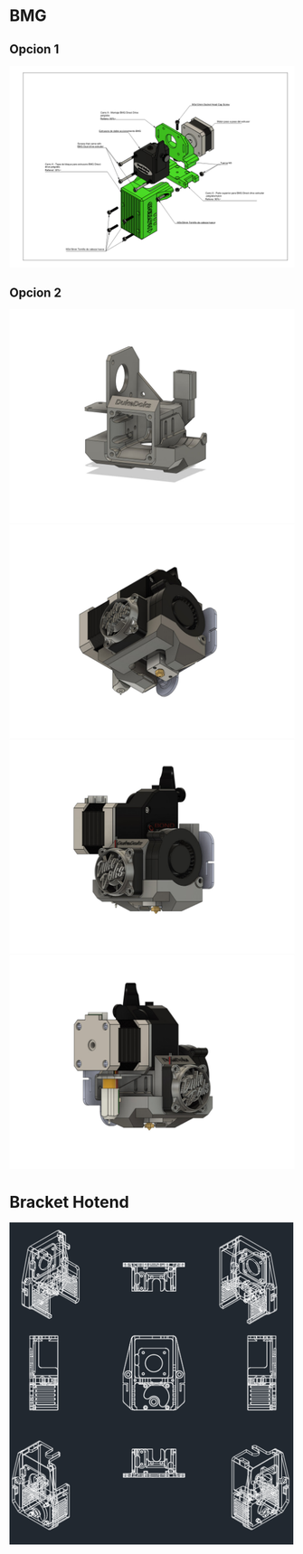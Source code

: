
# BMG

## Opcion 1

<div align="middle"><img src="/Piezas%203d/Extrusor/BMG/Opcion%201/Esquema.png"></div>

## Opcion 2

<div align="middle"><img src="/Piezas%203d/Extrusor/BMG/Opcion%202/Imagenes/Ender_carriage_E3D_BMG_10.jpg"></div>
<div align="middle"><img src="/Piezas%203d/Extrusor/BMG/Opcion%202/Imagenes/Ender_carriage_E3D_BMG_09.jpg"></div>
<div align="middle"><img src="/Piezas%203d/Extrusor/BMG/Opcion%202/Imagenes/Ender_carriage_E3D_BMG_08.jpg"></div>
<div align="middle"><img src="/Piezas%203d/Extrusor/BMG/Opcion%202/Imagenes/Ender_carriage_E3D_BMG_07.jpg"></div>


# Bracket Hotend

<div align="middle"><img src="/Imagenes/Extrusor/Bracket_Hotend.png"></div>
